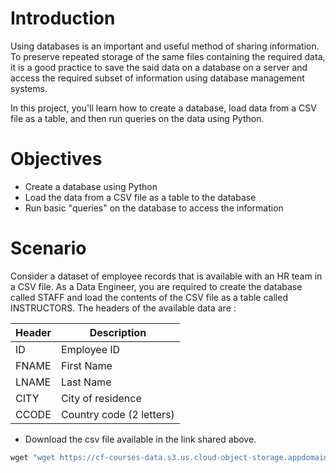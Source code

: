 # Introduction
Using databases is an important and useful method of sharing information. To preserve repeated storage of the same files containing the required data, it is a good practice to save the said data on a database on a server and access the required subset of information using database management systems.

In this project, you'll learn how to create a database, load data from a CSV file as a table, and then run queries on the data using Python.

# Objectives
* Create a database using Python
* Load the data from a CSV file as a table to the database
* Run basic "queries" on the database to access the information

# Scenario
Consider a dataset of employee records that is available with an HR team in a CSV file. As a Data Engineer, you are required to create the database called STAFF and load the contents of the CSV file as a table called INSTRUCTORS. The headers of the available data are :
<table>
  <thead>
    <tr>
    <th>Header</th>
    <th>Description</th>
    </tr>
  </thead>
  <tbody>
    <tr>
      <td>ID</td>
      <td>Employee ID</td>
    </tr>
    <tr>
      <td>FNAME</td>
      <td>First Name</td>
    </tr>
    <tr>
      <td>LNAME</td>
      <td>Last Name</td>
    </tr>
    <tr>
      <td>CITY</td>
      <td>City of residence</td>
    </tr>
    <tr>
      <td>CCODE</td>
      <td>Country code (2 letters)</td>
    </tr>
  </tbody>
</table>

* Download the csv file available in the link shared above.
```ruby
wget "wget https://cf-courses-data.s3.us.cloud-object-storage.appdomain.cloud/IBMSkillsNetwork-PY0221EN-Coursera/labs/v2/INSTRUCTOR.csv" -o INSTRUCTOR.csv
```
